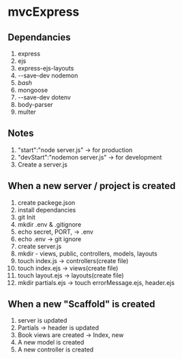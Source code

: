 # mvcExpress

## Dependancies
1. express
2. ejs
3. express-ejs-layouts
4. --save-dev nodemon
5. *bash*
6. mongoose
7. --save-dev dotenv
8. body-parser
9. multer

## Notes
1. "start":"node server.js" -> for production
2. "devStart":"nodemon server.js" -> for development
3. Create a server.js

## When a new server / project is created
1. create packege.json
2. install dependancies
3. git Init
4. mkdir .env & .gitignore
5. echo secret, PORT,  -> .env
6. echo .env -> git ignore
7. create server.js
8. mkdir - views, public, controllers, models, layouts
9. touch index.js -> controllers(create file)
10. touch index.ejs -> views(create file)
11. touch layout.ejs -> layouts(create file)
11. mkdir partials.ejs -> touch errorMessage.ejs, header.ejs

## When a new "Scaffold" is created
1. server is updated
2. Partials -> header is updated
3. Book views are created -> Index, new
4. A new model is created
5. A new controller is created
